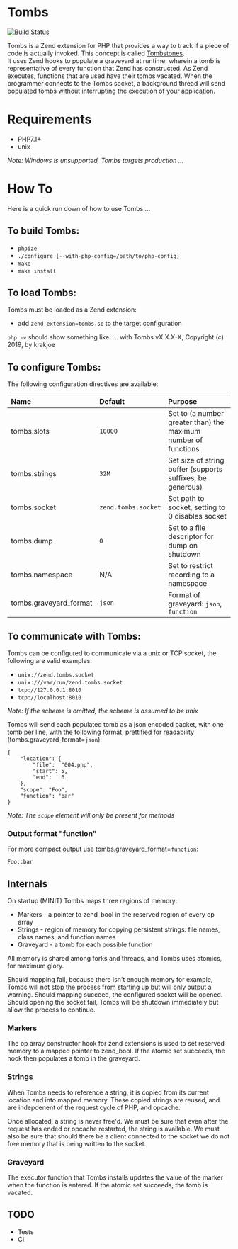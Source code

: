 # Tombs

[![Build Status](https://travis-ci.com/krakjoe/tombs.svg?branch=develop)](https://travis-ci.com/krakjoe/tombs)

Tombs is a Zend extension for PHP that provides a way to track if a piece of code is actually invoked. This concept is called [Tombstones](https://www.youtube.com/watch?v=29UXzfQWOhQ).  
It uses Zend hooks to populate a graveyard at runtime, wherein a tomb is representative of every function that Zend has constructed. As Zend executes, functions that are used
have their tombs vacated. When the programmer connects to the Tombs socket, a background thread will send populated tombs without interrupting the execution of your application.

# Requirements

  - PHP7.1+
  - unix

*Note: Windows is unsupported, Tombs targets production ...*

# How To

Here is a quick run down of how to use Tombs ...

## To build Tombs:

  - `phpize`
  - `./configure [--with-php-config=/path/to/php-config]`
  - `make`
  - `make install`

## To load Tombs:

Tombs must be loaded as a Zend extension:

  - add `zend_extension=tombs.so` to the target configuration

`php -v` should show something like:
    ...
    with Tombs vX.X.X-X, Copyright (c) 2019, by krakjoe

## To configure Tombs:

The following configuration directives are available:

| Name           | Default                   | Purpose                                                        |
|:---------------|:--------------------------|:---------------------------------------------------------------|
|tombs.slots     |`10000`                    | Set to (a number greater than) the maximum number of functions |
|tombs.strings   |`32M`                      | Set size of string buffer (supports suffixes, be generous)     |
|tombs.socket    |`zend.tombs.socket`        | Set path to socket, setting to 0 disables socket               |
|tombs.dump      |`0`                        | Set to a file descriptor for dump on shutdown                  |
|tombs.namespace | N/A                       | Set to restrict recording to a namespace                       |
|tombs.graveyard_format | `json`             | Format of graveyard: `json`, `function`                        |

## To communicate with Tombs:

Tombs can be configured to communicate via a unix or TCP socket, the following are valid examples:

  - `unix://zend.tombs.socket`
  - `unix:///var/run/zend.tombs.socket`
  - `tcp://127.0.0.1:8010`
  - `tcp://localhost:8010`

*Note: If the scheme is omitted, the scheme is assumed to be unix*

Tombs will send each populated tomb as a json encoded packet, with one tomb per line, with the following format, prettified for readability (tombs.graveyard_format=`json`):

    {
        "location": {
            "file":  "004.php",
            "start": 5,
            "end":   6
        },
        "scope": "Foo",
        "function": "bar"
    }

*Note: The `scope` element will only be present for methods*

### Output format "function"

For more compact output use tombs.graveyard_format=`function`:

    Foo::bar


## Internals

On startup (MINIT) Tombs maps three regions of memory:

  - Markers   - a pointer to zend_bool in the reserved region of every op array
  - Strings   - region of memory for copying persistent strings: file names, class names, and function names
  - Graveyard - a tomb for each possible function

All memory is shared among forks and threads, and Tombs uses atomics, for maximum glory.

Should mapping fail, because there isn't enough memory for example, Tombs will not stop the process from starting up but will only output a warning. Should mapping succeed, the configured socket will be opened. Should opening the socket fail, Tombs will be shutdown immediately but allow the process to continue.

### Markers

The op array constructor hook for zend extensions is used to set reserved memory to a mapped pointer to zend_bool. If the atomic set succeeds, the hook then populates a tomb in the graveyard.

### Strings

When Tombs needs to reference a string, it is copied from its current location and into mapped memory. These copied strings are reused, and are indepdenent of the request cycle of PHP, and opcache.

Once allocated, a string is never free'd. We must be sure that even after the request has ended or opcache restarted, the string is available. We must also be sure that should there be a client connected to the socket we do not free memory that is being written to the socket.

### Graveyard

The executor function that Tombs installs updates the value of the marker when the function is entered. If the atomic set succeeds, the tomb is vacated.

## TODO

  - Tests
  - CI
